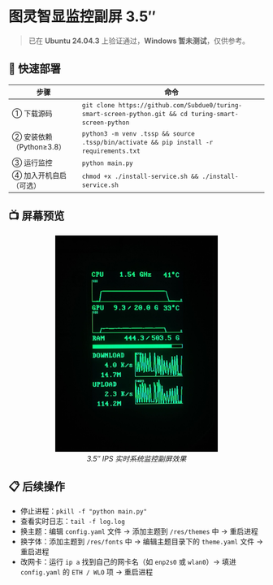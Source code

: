 # 图灵智显监控副屏 3.5″

> 已在 **Ubuntu 24.04.3** 上验证通过，**Windows 暂未测试**，仅供参考。

## 🚀 快速部署

| 步骤 | 命令 |
| ---- | ---- |
| ① 下载源码 | `git clone https://github.com/Subdue0/turing-smart-screen-python.git && cd turing-smart-screen-python` |
| ② 安装依赖（Python≥3.8） | `python3 -m venv .tssp && source .tssp/bin/activate && pip install -r requirements.txt` |
| ③ 运行监控 | `python main.py` |
| ④ 加入开机自启（可选） | `chmod +x ./install-service.sh && ./install-service.sh` |

## 📺 屏幕预览
<div align="center">
  <img src="https://github.com/Subdue0/turing-smart-screen-python/raw/master/res/themes/MyTheme/preview.png" width="320"/>
  <br>
  <em>3.5″ IPS 实时系统监控副屏效果</em>
</div>

## 📋 后续操作
- 停止进程：`pkill -f "python main.py"`
- 查看实时日志：`tail -f log.log`
- 换主题：编辑 `config.yaml` 文件 → 添加主题到 `/res/themes` 中 → 重启进程
- 换字体：添加主题到 `/res/fonts` 中 → 编辑主题目录下的 `theme.yaml` 文件 → 重启进程
- 改网卡：运行 `ip a` 找到自己的网卡名（如 `enp2s0` 或 `wlan0`）→ 填进 `config.yaml` 的 `ETH / WLO` 项 → 重启进程
